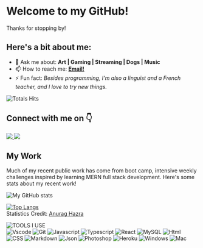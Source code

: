 <h1>Welcome to my GitHub!</h1>

Thanks for stopping by! 

<h2>Here's a bit about me:</h2>
<ul>
  <li>💬 Ask me about: <b> Art | Gaming | Streaming | Dogs | Music </b></li>
  <!-- - 🔭 I’m currently working on ... -->
  <!-- - 🌱 I’m currently learning ... -->
  <!-- - 👯 I’m looking to collaborate on ... -->
  <!-- - 🤔 I’m looking for help with ... -->
  <li>📫 How to reach me: <a href="mailto:miaciasullo@gmail.com"><b>Email!</b></a></li>
<!--     <li> 😄 Pronouns: </li> -->
  <li>⚡ Fun fact: <i>Besides programming, I'm also a linguist and a French teacher, and I love to try new things.</i></li>
</ul>

<!-- total profile views -->
![Totals Hits](https://komarev.com/ghpvc/?username=miacias&style=flat&color=orange&label=PROFILE+VIEWS)

<h2> Connect with me on 👇</h2>
<a href="https://www.linkedin.com/in/miaciasullo/" target="_blank">
<img src="https://img.shields.io/badge/LinkedIn--blue" />
</a>
</a> 
<a href="https://leetcode.com/miacias/" target="_blank">
<img src="https://img.shields.io/badge/LeetCode--blue" />
</a>

<h2>My Work</h2>

Much of my recent public work has come from boot camp, intensive weekly challenges inspired by learning MERN full stack development. Here's some stats about my recent work!

<!-- github statistics with icons -->
![My GitHub stats](https://github-readme-stats.vercel.app/api?username=miacias&show_icons=true&icon_color=FDF58D&bg_color=30,e96443,904e95&title_color=fff&text_color=fff)

<!-- github statistics with top languages -->
[![Top Langs](https://github-readme-stats.vercel.app/api/top-langs/?username=miacias&langs_count=8&bg_color=30,e96443,904e95&title_color=fff&text_color=fff)](https://github.com/miacias/github-readme-stats)
<br>
Statistics Credit: [Anurag Hazra](https://github.com/anuraghazra/github-readme-stats)

<!-- tools I use -->
![TOOLS I USE](https://img.shields.io/badge/-%F0%9F%9A%80%20Tools%20I%20use-orange)
<br>
![Vscode](https://img.shields.io/badge/Visual_Studio_Code-0078D4?style=flat&logo=visual%20studio%20code&logoColor=white)
![Git](https://img.shields.io/badge/GIT-E44C30?style=flat&logo=git&logoColor=white)
![Javascript](https://img.shields.io/badge/JavaScript-323330?style=flat&logo=javascript&logoColor=F7DF1E)
![Typescript](https://shields.io/badge/TypeScript-3178C6?logo=TypeScript&logoColor=FFF&style=flat)
![React](https://shields.io/badge/react-black?logo=react&style=flat)
![MySQL](https://shields.io/badge/MySQL-lightgrey?logo=mysql&style=flat&logoColor=white&labelColor=blue)
![Html](https://img.shields.io/badge/HTML5-E34F26?style=flat&logo=html5&logoColor=white)
![CSS](https://img.shields.io/badge/CSS3-1572B6?style=flat&logo=css3&logoColor=white)
![Markdown](https://img.shields.io/badge/Markdown-000000?style=flat&logo=markdown&logoColor=white)
![Json](https://img.shields.io/badge/json-5E5C5C?style=flat&logo=json&logoColor=white)
![Photoshop](https://img.shields.io/badge/Adobe%20Photoshop-31A8FF?style=flat&logo=Adobe%20Photoshop&logoColor=black)
![Heroku](https://img.shields.io/badge/Heroku-430098?style=flat&logo=heroku&logoColor=white)
![Windows](https://shields.io/badge/Windows?logo=Windows&style=flat)
![Mac](https://shields.io/badge/MacOS?logo=Apple&style=flat)
